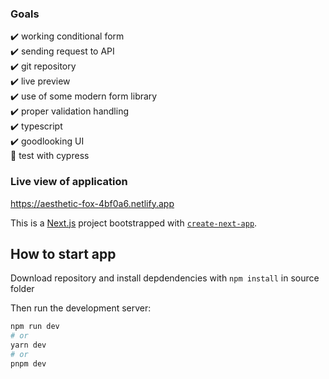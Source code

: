 ### Goals
:heavy_check_mark: working conditional form\
:heavy_check_mark: sending request to API\
:heavy_check_mark: git repository\
:heavy_check_mark: live preview\
:heavy_check_mark: use of some modern form library\
:heavy_check_mark: proper validation handling\
:heavy_check_mark: typescript\
:heavy_check_mark: goodlooking UI\
:construction: test with cypress


### Live view of application
https://aesthetic-fox-4bf0a6.netlify.app

This is a [Next.js](https://nextjs.org/) project bootstrapped with [`create-next-app`](https://github.com/vercel/next.js/tree/canary/packages/create-next-app).

## How to start app
Download repository and install depdendencies with ```npm install``` in source folder

Then run the development server:

```bash
npm run dev
# or
yarn dev
# or
pnpm dev
```
